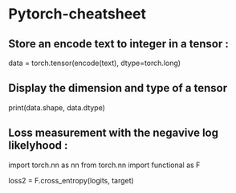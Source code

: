 # Pytorch-cheatsheet


Store an encode text to integer in a tensor :
----------------------------------------------
data = torch.tensor(encode(text), dtype=torch.long)

Display the dimension and type of a tensor
-------------------------------------------------
print(data.shape, data.dtype)



Loss measurement with the negavive log likelyhood :
--------------------------------------------------
import torch.nn as nn
from torch.nn import functional as F

loss2 = F.cross_entropy(logits, target)
